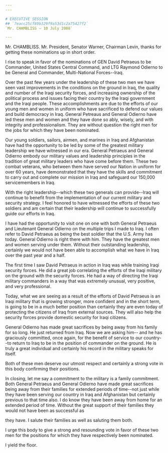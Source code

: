 ```yaml
---
---

# EXECUTIVE SESSION
## `7eacc25cf89b329f9a53d1c2a75427f2`
`Mr. CHAMBLISS — 10 July 2008`

---
```



Mr. CHAMBLISS. Mr. President, Senator Warner, Chairman Levin, thanks 
for getting these nominations up in short order.

I rise to speak in favor of the nominations of GEN David Petraeus to 
be Commander, United States Central Command, and LTG Raymond Odierno to 
be General and Commander, Multi-National Forces--Iraq.

Over the past few years under the leadership of these two men we have 
seen vast improvements in the conditions on the ground in Iraq, the 
quality and number of the Iraqi security forces, and increasing 
ownership of the political process and issues facing their country by 
the Iraqi government and the Iraqi people. These accomplishments are 
due to the efforts of our young men and women in uniform who have 
sacrificed to defend our values and build democracy in Iraq. General 
Petreaus and General Odierno have led these men and women and they have 
done so ably, wisely, and with integrity and professionalism. They are 
without question the right men for the jobs for which they have been 
nominated.

Our young soldiers, sailors, airmen, and marines in Iraq and 
Afghanistan have had the opportunity to be led by some of the greatest 
military leadership we have witnessed in our era. General Petraeus and 
General Odierno embody our military values and leadership principles in 
the tradition of great military leaders who have come before them. 
These two combat veterans, who between them have served our Nation in 
uniform for over 60 years, have demonstrated that they have the skills 
and commitment to carry out and complete our mission in Iraq and 
safeguard our 150,000 servicemembers in Iraq.

With the right leadership--which these two generals can provide--Iraq 
will continue to benefit from the implementation of our current 
military and security strategy. I feel honored to have witnessed the 
efforts of these two soldiers and am certain that their leadership will 
continue to successfully guide our efforts in Iraq.

I have had the opportunity to visit one on one with both General 
Petraeus and Lieutenant General Odierno on the multiple trips I made to 
Iraq. I often refer to David Petraeus as being the best soldier that 
the U.S. Army has today. General Odierno is right there with him. They 
have the greatest men and women serving under them. Without their 
outstanding leadership, certainly we would not have been able to 
accomplish what we have in Iraq over the past year and a half.

The first time I saw David Petraeus in action in Iraq was while 
training Iraqi security forces. He did a great job correlating the 
efforts of the Iraqi military on the ground with the security forces. 
He had a way of directing the Iraqi military commanders in a way that 
was extremely unusual, very positive, and very professional.

Today, what we are seeing as a result of the efforts of David 
Petraeus is an Iraqi military that is growing stronger, more confident 
and in the short term, is going to be in a much better position than 
certainly they are even today of protecting the citizens of Iraq from 
external sources. They will also help the security forces provide 
domestic security for Iraqi citizens.

General Odierno has made great sacrifices by being away from his 
family for so long. He just returned from Iraq. Now we are asking him--
and he has graciously committed, once again, for the benefit of service 
to our country--to return to Iraq to be in the position of commander on 
the ground. He is truly a great individual and certainly his record in 
the military speaks for itself.

Both of these men deserve our utmost respect and certainly a strong 
vote in this body confirming their positions.

In closing, let me say a commitment to the military is a family 
commitment. Both General Petraeus and General Odierno have made great 
sacrifices being away from their families for extended periods of 
time--not just while they have been serving our country in Iraq and 
Afghanistan but certainly previous to that time also. I do know they 
have been away from home for an extended period of time. Without the 
great support of their families they would not have been as successful 
as


they have. I salute their families as well as saluting them both.

I urge this body to give a strong and resounding vote in favor of 
these two men for the positions for which they have respectively been 
nominated.

I yield the floor.